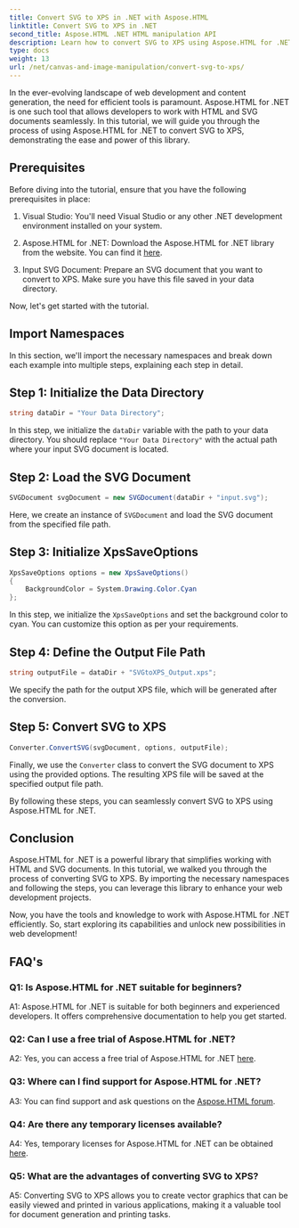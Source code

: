 ```yaml
---
title: Convert SVG to XPS in .NET with Aspose.HTML
linktitle: Convert SVG to XPS in .NET
second_title: Aspose.HTML .NET HTML manipulation API
description: Learn how to convert SVG to XPS using Aspose.HTML for .NET. Boost your web development with this powerful library.
type: docs
weight: 13
url: /net/canvas-and-image-manipulation/convert-svg-to-xps/
---
```


In the ever-evolving landscape of web development and content generation, the need for efficient tools is paramount. Aspose.HTML for .NET is one such tool that allows developers to work with HTML and SVG documents seamlessly. In this tutorial, we will guide you through the process of using Aspose.HTML for .NET to convert SVG to XPS, demonstrating the ease and power of this library.

## Prerequisites

Before diving into the tutorial, ensure that you have the following prerequisites in place:

1. Visual Studio: You'll need Visual Studio or any other .NET development environment installed on your system.

2. Aspose.HTML for .NET: Download the Aspose.HTML for .NET library from the website. You can find it [here](https://releases.aspose.com/html/net/).

3. Input SVG Document: Prepare an SVG document that you want to convert to XPS. Make sure you have this file saved in your data directory.

Now, let's get started with the tutorial.

## Import Namespaces

In this section, we'll import the necessary namespaces and break down each example into multiple steps, explaining each step in detail.

## Step 1: Initialize the Data Directory

```csharp
string dataDir = "Your Data Directory";
```

In this step, we initialize the `dataDir` variable with the path to your data directory. You should replace `"Your Data Directory"` with the actual path where your input SVG document is located.

## Step 2: Load the SVG Document

```csharp
SVGDocument svgDocument = new SVGDocument(dataDir + "input.svg");
```

Here, we create an instance of `SVGDocument` and load the SVG document from the specified file path.

## Step 3: Initialize XpsSaveOptions

```csharp
XpsSaveOptions options = new XpsSaveOptions()
{
    BackgroundColor = System.Drawing.Color.Cyan
};
```

In this step, we initialize the `XpsSaveOptions` and set the background color to cyan. You can customize this option as per your requirements.

## Step 4: Define the Output File Path

```csharp
string outputFile = dataDir + "SVGtoXPS_Output.xps";
```

We specify the path for the output XPS file, which will be generated after the conversion.

## Step 5: Convert SVG to XPS

```csharp
Converter.ConvertSVG(svgDocument, options, outputFile);
```

Finally, we use the `Converter` class to convert the SVG document to XPS using the provided options. The resulting XPS file will be saved at the specified output file path.

By following these steps, you can seamlessly convert SVG to XPS using Aspose.HTML for .NET.

## Conclusion

Aspose.HTML for .NET is a powerful library that simplifies working with HTML and SVG documents. In this tutorial, we walked you through the process of converting SVG to XPS. By importing the necessary namespaces and following the steps, you can leverage this library to enhance your web development projects.

Now, you have the tools and knowledge to work with Aspose.HTML for .NET efficiently. So, start exploring its capabilities and unlock new possibilities in web development!

## FAQ's

### Q1: Is Aspose.HTML for .NET suitable for beginners?

A1: Aspose.HTML for .NET is suitable for both beginners and experienced developers. It offers comprehensive documentation to help you get started.

### Q2: Can I use a free trial of Aspose.HTML for .NET?

A2: Yes, you can access a free trial of Aspose.HTML for .NET [here](https://releases.aspose.com/).

### Q3: Where can I find support for Aspose.HTML for .NET?

A3: You can find support and ask questions on the [Aspose.HTML forum](https://forum.aspose.com/).

### Q4: Are there any temporary licenses available?

A4: Yes, temporary licenses for Aspose.HTML for .NET can be obtained [here](https://purchase.aspose.com/temporary-license/).

### Q5: What are the advantages of converting SVG to XPS?

A5: Converting SVG to XPS allows you to create vector graphics that can be easily viewed and printed in various applications, making it a valuable tool for document generation and printing tasks.
